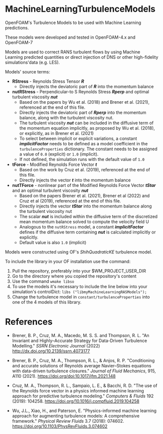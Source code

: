 # MachineLearningTurbulenceModels
OpenFOAM's Turbulence Models to be used with Machine Learning predictions.

These models were developed and tested in OpenFOAM-4.x and OpenFOAM-7

Models are used to correct RANS turbulent flows by using Machine Learning predicted quantities or direct injection of DNS
or other high-fidelity simulations'data (e.g. LES).

Models' source terms:
- **RStress** - Reynolds Stress Tensor ***R***
  - Directly injects the deviatoric part of ***R*** into the momentum balance
- **nutRStress** - Perpendicular-to S Reynolds Stress ***Rperp*** and optimal turbulent viscosity ***nut***
  - Based on the papers by Wu et al. (2018) and Brener et al. (2021), referenced at the end of this file.
  - Directly injects the deviatoric part of ***Rperp*** into the momentum balance, along with the turbulent viscosity nut.
  - The turbulent viscosity ***nut*** can be included in the diffusive term of the momentum equation implicitly, as proposed by Wu et al. (2018), or explicitly, as in Brener et al. (2021)
  - To select between implicit or explicit variations, a constant ***implicitFactor*** needs to be defined as a model coefficient in the `turbulenceProperties` dictionary. The constant needs to be assigned a value of `0.0` (explicit) or `1.0` (implicit).
  - If not defined, the simulation runs with the default value of `1.0` 
- **tForce** - Modified Reynolds Force Vector ***t***
  - Based on the work by Cruz et al. (2019), referenced at the end of this file.
  - Directly injects the vector ***t*** into the momentum balance
- **nutTForce** - nonlinear part of the Modified Reynolds Force Vector ***tStar*** and an optimal turbulent viscosity ***nut***
  - Based on the papers Brener et al. (2021), Brener et al (2022) and  Cruz et al (2019), referenced at the end of this file.
  - Directly injects the vector ***tStar*** into the momentum balance along the turbulent viscosity nut
  - The scalar ***nut*** is included within the diffusive term of the discretized mean momentum balance solved to compute the velocity field U
  - Analogous to the `nutRStress` model, a constant ***implicitFactor*** defines if the diffusive term containing ***nut*** is calculated implicitly or explicitly.
  - Default value is also `1.0` (implicit)

Models were constructed using OF's *ShihQuadraticKE* turbulence model.

To include the library in your OF installation use the command:
1) Pull the repository, preferably into your $WM_PROJECT_USER_DIR
2) Go to the directory where you copied the repository's content
3) Use the command `wmake libso`
4) To use the models it's necessary to include the line below into your simulation's controlDict:
  `libs ("libmyMachineLearningRASModels");`
5) Change the turbulence model in `constant/turbulenceProperties` into one of the 4 models of this library.
  
# References
- Brener, B. P., Cruz, M. A., Macedo, M. S. S. and Thompson, R. L. "An Invariant and Highly–Accurate Strategy for Data-Driven Turbulence Modelling." *SSRN Electronic Journal* (2022) http://dx.doi.org/10.2139/ssrn.4073177

- Brener, B. P., Cruz, M. A., Thompson, R. L., & Anjos, R. P. "Conditioning and accurate solutions of Reynolds average Navier–Stokes equations with data-driven turbulence closures."   *Journal of Fluid Mechanics*, 915, A110 (2021). https://doi.org/doi:10.1017/jfm.2021.148

- Cruz, M. A., Thompson, R. L., Sampaio, L. E., & Bacchi, R. D. "The use of the Reynolds force vector in a physics informed machine learning approach for predictive turbulence modeling." *Computers & Fluids* 192 (2019): 104258. https://doi.org/10.1016/j.compfluid.2019.104258

- Wu, J.L., Xiao, H., and Paterson, E. "Physics-informed machine learning approach for augmenting turbulence models: A comprehensive framework." *Physical Review Fluids* 3.7 (2018): 074602. https://doi.org/10.1103/PhysRevFluids.3.074602
